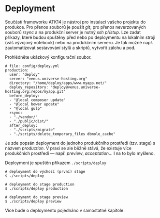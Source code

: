 Deployment
==========

Součástí frameworku ATK14 je nástroj pro instalaci vašeho projektu do produkce. Pro přenos souborů je použit _git_, pro přenos neverzovaných souborů _rsync_ a na produkční server je nutný _ssh přístup_.
Lze zadat příkazy, které budou spuštěny před nebo po deploymentu na lokalním stroji (váš vývojový notebook) nebo na produkčním serveru. Je tak možné např. zautomatizovat sestavování stylů a skriptů, vytvořit zálohu a pod.

Prohlédněte ukázkový konfigurační soubor.

    # file: config/deploy.yml
    production:
      user: "deploy"
      server: "venus.universe-hosting.org"
      directory: "/home/deploy/apps/www.myapp.net/"
      deploy_repository: "deploy@venus.universe-hosting.org:repos/myapp.git"
      before_deploy:
      - "@local composer update"
      - "@local bower update"
      - "@local gulp"
      rsync: 
      - "./vendor/"
      - "./public/dist/"
      after_deploy:
      - "./scripts/migrate"
      - "./scripts/delete_temporary_files dbmole_cache"

Je zde popsán deployment do jednoho produkčního prostředí (tzv. stage) s názvem _production_.
V praxi se ale běžně stává, že existuje více produkčních prostředí &mdash; např. _preview_, _acceptation_... I na to bylo myšleno.

Deployment je spuštěn příkazem ```./scripts/deploy```

    # deployment do výchozí (první) stage
    $ ./scripts/deploy
  
    # deployment do stage production
    $ ./scripts/deploy production

    # deployment do stage preview
    $ ./scripts/deploy preview

Více bude o deploymentu pojednáno v samostatné kapitole. 
